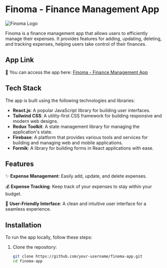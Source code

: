 # Finoma - Finance Management App

![Finoma Logo](https://example.com/finoma-logo.png)

Finoma is a finance management app that allows users to efficiently manage their expenses. It provides features for adding, updating, deleting, and tracking expenses, helping users take control of their finances.

## App Link

🚀 You can access the app here: [Finoma - Finance Management App](https://finomanxtgen.web.app)

## Tech Stack

The app is built using the following technologies and libraries:

- **React.js**: A popular JavaScript library for building user interfaces.
- **Tailwind CSS**: A utility-first CSS framework for building responsive and modern web designs.
- **Redux Toolkit**: A state management library for managing the application's state.
- **Firebase**: A platform that provides various tools and services for building and managing web and mobile applications.
- **Formik**: A library for building forms in React applications with ease.

## Features

✨ **Expense Management**: Easily add, update, and delete expenses.

💰 **Expense Tracking**: Keep track of your expenses to stay within your budget.

🌟 **User-Friendly Interface**: A clean and intuitive user interface for a seamless experience.

## Installation

To run the app locally, follow these steps:

1. Clone the repository:

   ```bash
   git clone https://github.com/your-username/finoma-app.git
   cd finoma-app
